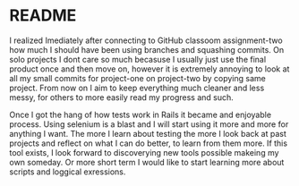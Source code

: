 # README
I realized Imediately after connecting to GitHub classoom assignment-two how much I should have been using branches and squashing commits. On solo projects I dont care so much becasuse I usually just use the final product once and then move on, however it is extremely annoying to look at all my small commits for project-one on project-two by copying same project. From now on I aim to keep everything much cleaner and less messy, for others to more easily read my progress and such.

Once I got the hang of how tests work in Rails it became and enjoyable process. Using selenium is a blast and I will start using it more and more for anything I want. The more I learn about testing the more I look back at past projects and reflect on what I can do better, to learn from them more. If this tool exists, I look forward to discoverying new tools possible makeing my own someday. Or more short term I would like to start learning more about scripts and loggical exressions.